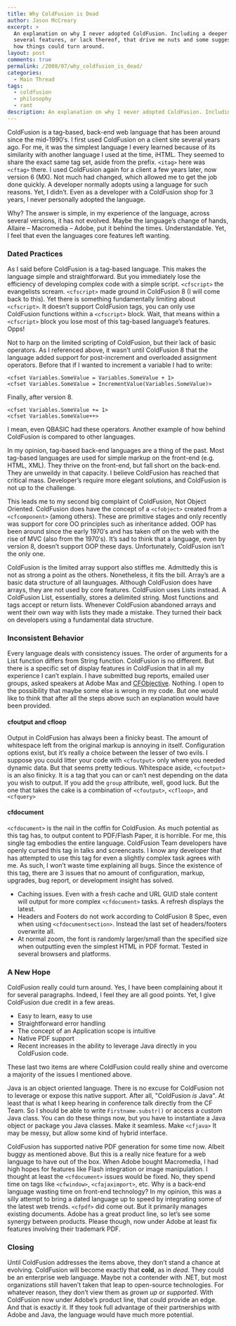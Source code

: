 ```yaml
---
title: Why ColdFusion is Dead
author: Jason McCreary
excerpt: >
  An explanation on why I never adopted ColdFusion. Including a deeper look at
  several features, or lack thereof, that drive me nuts and some suggestions on
  how things could turn around.
layout: post
comments: true
permalink: /2008/07/why_coldfusion_is_dead/
categories:
  - Main Thread
tags:
  - coldfusion
  - philosophy
  - rant
description: An explanation on why I never adopted ColdFusion. Including a deeper look at lacking features and suggestions for language improvements.
---
```

ColdFusion is a tag-based, back-end web language that has been around since the mid-1990′s. I first used ColdFusion on a client site several years ago. For me, it was the simplest language I every learned because of its similarity with another language I used at the time, iHTML. They seemed to share the exact same tag set, aside from the prefix. `<itag>` here was `<cftag>` there. I used ColdFusion again for a client a few years later, now version 6 (MX). Not much had changed, which allowed me to get the job done quickly. A developer normally adopts using a language for such reasons. Yet, I didn&rsquo;t. Even as a developer with a ColdFusion shop for 3 years, I never personally adopted the language.

Why? The answer is simple, in my experience of the language, across several versions, it has not evolved. Maybe the language&rsquo;s change of hands, Allaire – Macromedia – Adobe, put it behind the times. Understandable. Yet, I feel that even the languages core features left wanting.

### Dated Practices

As I said before ColdFusion is a tag-based language. This makes the language simple and straightforward. But you immediately lose the efficiency of developing complex code with a simple script. `<cfscript>` the evangelists scream. `<cfscript>` made ground in ColdFusion 8 (I will come back to this). Yet there is something fundamentally limiting about `<cfscript>`. It doesn&rsquo;t support ColdFusion tags, you can only use ColdFusion functions within a `<cfscript>` block. Wait, that means within a `<cfscript>` block you lose most of this tag-based language&rsquo;s features. Opps!

Not to harp on the limited scripting of ColdFusion, but their lack of basic operators. As I referenced above, it wasn&rsquo;t until ColdFusion 8 that the language added support for post-increment and overloaded assignment operators. Before that if I wanted to increment a variable I had to write:

    <cfset Variables.SomeValue = Variables.SomeValue + 1>
    <cfset Variables.SomeValue = IncrementValue(Variables.SomeValue)>
    

Finally, after version 8.

    <cfset Variables.SomeValue += 1>
    <cfset Variables.SomeValue++>
    

I mean, even QBASIC had these operators. Another example of how behind ColdFusion is compared to other languages.

In my opinion, tag-based back-end languages are a thing of the past. Most tag-based languages are used for simple markup on the front-end (e.g. HTML, XML). They thrive on the front-end, but fall short on the back-end. They are unweildy in that capacity. I believe ColdFusion has reached that critical mass. Developer&rsquo;s require more elegant solutions, and ColdFusion is not up to the challenge.

This leads me to my second big complaint of ColdFusion, Not Object Oriented. ColdFusion does have the concept of a `<cfobject>` created from a `<cfcomponent>` (among others). These are primitive stages and only recently was support for core OO principles such as inheritance added. OOP has been around since the early 1970′s and has taken off on the web with the rise of MVC (also from the 1970′s). It&rsquo;s sad to think that a language, even by version 8, doesn&rsquo;t support OOP these days. Unfortunately, ColdFusion isn&rsquo;t the only one. 

ColdFusion is the limited array support also stiffles me. Admittedly this is not as strong a point as the others. Nonetheless, it fits the bill. Array&rsquo;s are a basic data structure of all launguages. Although ColdFusion does have arrays, they are not used by core features. ColdFusion uses Lists instead. A ColdFusion List, essentially, stores a delimited string. Most functions and tags accept or return lists. Whenever ColdFusion abandoned arrays and went their own way with lists they made a mistake. They turned their back on developers using a fundamental data structure.

### Inconsistent Behavior

Every language deals with consistency issues. The order of arguments for a List function differs from String function. ColdFusion is no different. But there is a specific set of display features in ColdFusion that in all my experience I can&rsquo;t explain. I have submitted bug reports, emailed user groups, asked speakers at Adobe Max and [CFObjective][1]. Nothing. I open to the possibility that maybe some else is wrong in my code. But one would like to think that after all the steps above such an explanation would have been provided.

#### cfoutput and cfloop

Output in ColdFusion has always been a finicky beast. The amount of whitespace left from the original markup is annoying in itself. Configuration options exist, but it&rsquo;s really a choice between the lesser of two evils. I suppose you could litter your code with `<cfoutput>` only where you needed dynamic data. But that seems pretty tedious. Whitespace aside, `<cfoutput>` is an also finicky. It is a tag that you can or can&rsquo;t nest depending on the data you wish to output. If you add the `group` attribute, well, good luck. But the one that takes the cake is a combination of `<cfoutput>`, `<cfloop>`, and `<cfquery>`

#### cfdocument

`<cfdocument>` is the nail in the coffin for ColdFusion. As much potential as this tag has, to output content to PDF/Flash Paper, it is horrible. For me, this single tag embodies the entire language. ColdFusion Team developers have openly cursed this tag in talks and screencasts. I know any developer that has attempted to use this tag for even a slightly complex task agrees with me. As such, I won&rsquo;t waste time explaining all bugs. Since the existence of this tag, there are 3 issues that no amount of configuration, markup, upgrades, bug report, or development insight has solved.

*   Caching issues. Even with a fresh cache and URL GUID stale content will output for more complex `<cfdocument>` tasks. A refresh displays the latest.
*   Headers and Footers do not work according to ColdFusion 8 Spec, even when using `<cfdocumentsection>`. Instead the last set of headers/footers overwrite all.
*   At normal zoom, the font is randomly larger/small than the specified size when outputting even the simplest HTML in PDF format. Tested in several browsers and platforms.

### A New Hope

ColdFusion really could turn around. Yes, I have been complaining about it for several paragraphs. Indeed, I feel they are all good points. Yet, I give ColdFusion due credit in a few areas.

*   Easy to learn, easy to use
*   Straightforward error handling
*   The concept of an Application scope is intuitive
*   Native PDF support
*   Recent increases in the ability to leverage Java directly in you ColdFusion code.

These last two items are where ColdFusion could really shine and overcome a majority of the issues I mentioned above.

Java is an object oriented language. There is no excuse for ColdFusion not to leverage or expose this native support. After all, "ColdFusion *is* Java". At least that is what I keep hearing in conference talk directly from the CF Team. So I should be able to write `Firstname.substr()` or access a custom Java class. You can do these things now, but you have to instantiate a Java object or package you Java classes. Make it seamless. Make `<cfjava>` It may be messy, but allow some kind of hybrid interface.

ColdFusion has supported native PDF generation for some time now. Albeit buggy as mentioned above. But this is a really nice feature for a web language to have out of the box. When Adobe bought Macromedia, I had high hopes for features like Flash integration or image manipulation. I thought at least the `<cfdocument>` issues would be fixed. No, they spend time on tags like `<cfwindow>`, `<cfajaximport>`, etc. Why is a back-end language wasting time on front-end technology? In my opinion, this was a silly attempt to bring a dated language up to speed by integrating some of the latest web trends. `<cfpdf>` did come out. But it primarily manages existing documents. Adobe has a great product line, so let&rsquo;s see some synergy between products. Please though, now under Adobe at least fix features involving their trademark PDF.

### Closing

Until ColdFusion addresses the items above, they don&rsquo;t stand a chance at evolving. ColdFusion will become exactly that **cold**, as in *dead*. They could be an enterprise web language. Maybe not a contender with .NET, but most organizations still haven&rsquo;t taken that leap to open-source technologies. For whatever reason, they don&rsquo;t view them as *grown up* or *supported*. With ColdFusion now under Adobe&rsquo;s product line, that could provide an edge. And that is exactly it. If they took full advantage of their partnerships with Adobe and Java, the language would have much more potential.

 [1]: http://cfobjective.com
